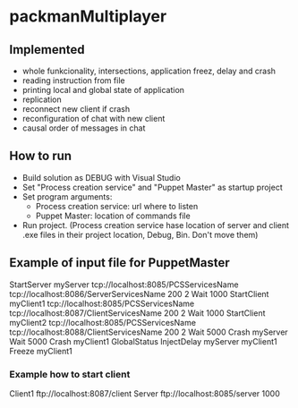 # packmanMultiplayer

## Implemented
- whole funkcionality, intersections, application freez, delay and crash
- reading instruction from file
- printing local and global state of application
- replication
- reconnect new client if crash
- reconfiguration of chat with new client
- causal order of messages in chat

## How to run
- Build solution as DEBUG with Visual Studio
- Set "Process creation service" and "Puppet Master" as startup project
- Set program arguments: 
	- Process creation service: url where to listen
	- Puppet Master: location of commands file
- Run project. (Process creation service hase location of server and client .exe files in their project location, Debug, Bin. Don't move them)

## Example of input file for PuppetMaster

StartServer myServer tcp://localhost:8085/PCSServicesName tcp://localhost:8086/ServerServicesName 200 2
Wait 1000
StartClient myClient1 tcp://localhost:8085/PCSServicesName tcp://localhost:8087/ClientServicesName 200 2
Wait 1000
StartClient myClient2 tcp://localhost:8085/PCSServicesName tcp://localhost:8088/ClientServicesName 200 2
Wait 5000
Crash myServer
Wait 5000
Crash myClient1
GlobalStatus
InjectDelay myServer myClient1
Freeze myClient1


### Example how to start client

Client1 ftp://localhost:8087/client Server ftp://localhost:8085/server 1000
